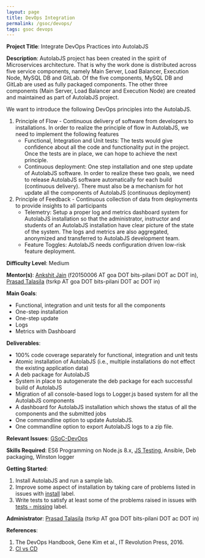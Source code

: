 ```yaml
---
layout: page
title: DevOps Integration
permalink: /gsoc/devops/
tags: gsoc devops
---
```

**Project Title**: Integrate DevOps Practices into AutolabJS

**Description**: AutolabJS project has been created in the spirit of Microservices architecture. That is why the work done is distributed across five service components, namely Main Server, Load Balancer, Execution Node, MySQL DB and GitLab. Of the five components, MySQL DB and GitLab are used as fully packaged components. The other three components (Main Server, Load Balancer and Execution Node) are created and maintained as part of AutolabJS project.

We want to introduce the following DevOps principles into the AutolabJS.
1. Principle of Flow - Continuous delivery of software from developers to installations. In order to realize the principle of flow in AutolabJS, we need to implement the following features
    * Functional, Integration and Unit tests: The tests would give confidence about all the code and functionality put in the project. Once the tests are in place, we can hope to achieve the next principle.
    * Continuous deployment: One step installation and one step update of AutolabJS software. In order to realize these two goals, we need to release AutolabJS software automatically for each build (continuous delivery). There must also be a mechanism for hot update all the components of AutolabJS (continuous deployment)  
1. Principle of Feedback - Continuous collection of data from deployments to provide insights to all participants
    * Telemetry: Setup a proper log and metrics dashboard system for AutolabJS installation so that the administrator, instructor and students of an AutolabJS installation have clear picture of the state of the system. The logs and metrics are also aggregated, anonymized and transferred to AutolabJS development team.
    * Feature Toggles: AutolabJS needs configuration driven low-risk feature deployment.

**Difficulty Level**: Medium

**Mentor(s)**: [Ankshit Jain](https://github.com/AnkshitJain) (f20150006 AT goa DOT bits-pilani DOT ac DOT in), [Prasad Talasila](https://github.com/prasadtalasila) (tsrkp AT goa DOT bits-pilani DOT ac DOT in)

**Main Goals**:
* Functional, integration and unit tests for all the components
* One-step installation
* One-step update
* Logs
* Metrics with Dashboard

**Deliverables**:
* 100% code coverage separately for functional, integration and unit tests
* Atomic installation of AutolabJS (i.e., multiple installations do not effect the existing application data)
* A deb package for AutolabJS
* System in place to autogenerate the deb package for each successful build of AutolabJS
* Migration of all console-based logs to Logger.js based system for all the AutolabJS components
* A dashboard for AutolabJS installation which shows the status of all the components and the submitted jobs
* One commandline option to update AutolabJS.
* One commandline option to export AutolabJS logs to a zip file.

**Relevant Issues**: [GSoC-DevOps](https://github.com/AutolabJS/AutolabJS/labels/GSoC-DevOps)

**Skills Required**: ES6 Programming on Node.js 8.x, [JS Testing](https://github.com/AutolabJS/autolabcli/wiki/Testing-in-JavaScript), Ansible, Deb packaging, Winston logger

**Getting Started**:
1. Install AutolabJS and run a sample lab.
1. Improve some aspect of installation by taking care of problems listed in issues with [install](https://github.com/AutolabJS/AutolabJS/labels/install) label.
1. Write tests to satisfy at least some of the problems raised in issues with [tests - missing](https://github.com/AutolabJS/AutolabJS/labels/tests%20-%20missing) label.


**Administrator**: [Prasad Talasila](https://github.com/prasadtalasila) (tsrkp AT goa DOT bits-pilani DOT ac DOT in)

**References**:

1. The DevOps Handbook, Gene Kim et al., IT Revolution Press, 2016.
1. [CI vs CD](https://www.atlassian.com/continuous-delivery/ci-vs-ci-vs-cd)
